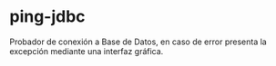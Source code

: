 ping-jdbc
=========

Probador de conexión a Base de Datos, en caso de error presenta la excepción mediante una interfaz gráfica.